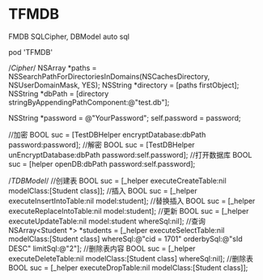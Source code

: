 # TFMDB
FMDB SQLCipher, DBModel auto sql

pod 'TFMDB'

/*Cipher*/
NSArray *paths = NSSearchPathForDirectoriesInDomains(NSCachesDirectory, NSUserDomainMask, YES);
NSString *directory = [paths firstObject];
NSString *dbPath = [directory stringByAppendingPathComponent:@"test.db"];

NSString *password = @"YourPassword";
self.password = password;

//加密
BOOL suc = [TestDBHelper encryptDatabase:dbPath password:password];
//解密
BOOL suc = [TestDBHelper unEncryptDatabase:dbPath password:self.password];
//打开数据库
BOOL suc = [helper openDB:dbPath password:self.password];

/*TDBModel*/
//创建表
BOOL suc = [_helper executeCreateTable:nil modelClass:[Student class]];
//插入
BOOL suc = [_helper executeInsertIntoTable:nil model:student];
//替换插入
BOOL suc = [_helper executeReplaceIntoTable:nil model:student];
//更新
BOOL suc = [_helper executeUpdateTable:nil model:student whereSql:nil];
//查询
NSArray<Student *> *students = [_helper executeSelectTable:nil modelClass:[Student class] whereSql:@"cid = 1701" orderbySql:@"sId DESC" limitSql:@"2"];
//删除表内容
BOOL suc = [_helper executeDeleteTable:nil modelClass:[Student class] whereSql:nil];
//删除表
BOOL suc = [_helper executeDropTable:nil modelClass:[Student class]];
